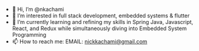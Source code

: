 - 👋 Hi, I’m @nkachami
- 👀 I’m interested in full stack development, embedded systems & flutter
- 🌱 I’m currently learning and refining my skills in Spring Java, Javascript, React, and Redux while simultaneously diving into Embedded System Programming
- 📫 How to reach me: EMAIL: nickkachami@gmail.com 

<!---
nkachami/nkachami is a ✨ special ✨ repository because its `README.md` (this file) appears on your GitHub profile.
You can click the Preview link to take a look at your changes.
--->
